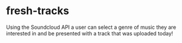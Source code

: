 # fresh-tracks
Using the Soundcloud API a user can select a genre of music they are interested in and be presented with a track that was uploaded today!
